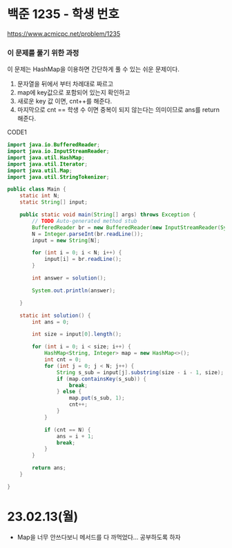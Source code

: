 # 백준 1235 - 학생 번호
https://www.acmicpc.net/problem/1235

### 이 문제를 풀기 위한 과정
이 문제는 HashMap을 이용하면 간단하게 풀 수 있는 쉬운 문제이다.
1. 문자열을 뒤에서 부터 차례대로 짜르고
2. map에 key값으로 포함되어 있는지 확인하고
3. 새로운 key 값 이면, cnt++를 해준다.
4. 마지막으로 cnt == 학생 수 이면 중복이 되지 않는다는 의미이므로 ans를 return 해준다.

CODE1
```java
import java.io.BufferedReader;
import java.io.InputStreamReader;
import java.util.HashMap;
import java.util.Iterator;
import java.util.Map;
import java.util.StringTokenizer;

public class Main {
	static int N;
	static String[] input;

	public static void main(String[] args) throws Exception {
		// TODO Auto-generated method stub
		BufferedReader br = new BufferedReader(new InputStreamReader(System.in));
		N = Integer.parseInt(br.readLine());
		input = new String[N];

		for (int i = 0; i < N; i++) {
			input[i] = br.readLine();
		}

		int answer = solution();

		System.out.println(answer);

	}

	static int solution() {
		int ans = 0;

		int size = input[0].length();

		for (int i = 0; i < size; i++) {
			HashMap<String, Integer> map = new HashMap<>();
			int cnt = 0;
			for (int j = 0; j < N; j++) {
				String s_sub = input[j].substring(size - i - 1, size);
				if (map.containsKey(s_sub)) {
					break;
				} else {
					map.put(s_sub, 1);
					cnt++;
				}
			}

			if (cnt == N) {
				ans = i + 1;
				break;
			}
		}

		return ans;
	}

}

```

# 23.02.13(월)
* Map을 너무 안쓰다보니 메서드를 다 까먹었다... 공부하도록 하자
